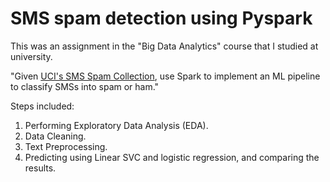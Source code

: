 # SMS spam detection using Pyspark
This was an assignment in the "Big Data Analytics" course that I studied at university.

"Given [UCI's SMS Spam Collection](https://archive.ics.uci.edu/ml/datasets/SMS+Spam+Collection), use Spark to implement an ML pipeline to classify SMSs into spam or ham."

Steps included:
1. Performing Exploratory Data Analysis (EDA).
2. Data Cleaning.
3. Text Preprocessing.
4. Predicting using Linear SVC and logistic regression, and comparing the results.
